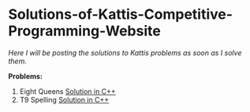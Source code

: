 # Solutions-of-Kattis-Competitive-Programming-Website
<i>Here I will be posting the solutions to Kattis problems as soon as I solve them.</i>

<b>Problems:</b> 

<ol>
<li> Eight Queens <a href="https://github.com/Muhammad4hmed/Solutions-of-Kattis-Competitive-Programming-Website/blob/master/Solutions/Eight%20Queens.cpp">Solution in C++</a> </li>
<li> T9 Spelling <a href="https://github.com/Muhammad4hmed/Solutions-of-Kattis-Competitive-Programming-Website/blob/master/Solutions/T9%20Spelling.cpp">Solution in C++</a> </li>
</ol>
